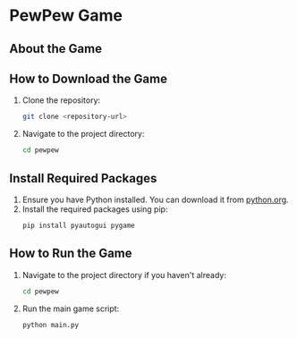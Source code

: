 # PewPew Game

## About the Game

<!-- Add details about the game here -->

## How to Download the Game

1. Clone the repository:
   ```sh
   git clone <repository-url>
   ```
2. Navigate to the project directory:
   ```sh
   cd pewpew
   ```

## Install Required Packages

1. Ensure you have Python installed. You can download it from [python.org](https://www.python.org/).
2. Install the required packages using pip:
   ```sh
   pip install pyautogui pygame
   ```

## How to Run the Game

1. Navigate to the project directory if you haven't already:
   ```sh
   cd pewpew
   ```
2. Run the main game script:
   ```sh
   python main.py
   ```
